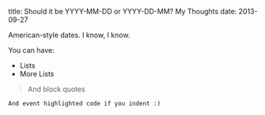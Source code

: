 title: Should it be YYYY-MM-DD or YYYY-DD-MM? My Thoughts
date: 2013-09-27

American-style dates. I know, I know.

You can have:
* Lists
* More Lists

> And block quotes

    And event highlighted code if you indent :)